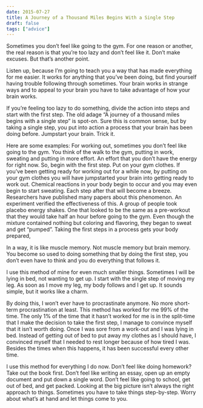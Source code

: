 ```yaml
---
date: 2015-07-27
title: A Journey of a Thousand Miles Begins With a Single Step
draft: false
tags: ["advice"]
---
```


Sometimes you don’t feel like going to the gym. For one reason or another, the real reason is that you’re too lazy and don’t feel like it. Don’t make excuses. But that’s another point.

Listen up, because I’m going to teach you a way that has made everything for me easier. It works for anything that you’ve been doing, but find yourself having trouble following through sometimes. Your brain works in strange ways and to appeal to your brain you have to take advantage of how your brain works.

If you’re feeling too lazy to do something, divide the action into steps and start with the first step. The old adage “A journey of a thousand miles begins with a single step” is spot-on. Sure this is common sense, but by taking a single step, you put into action a process that your brain has been doing before. Jumpstart your brain. Trick it.

Here are some examples:
For working out, sometimes you don’t feel like going to the gym. You think of the walk to the gym, putting in work, sweating and putting in more effort. An effort that you don’t have the energy for right now. So, begin with the first step. Put on your gym clothes. If you’ve been getting ready for working out for a while now, by putting on your gym clothes you will have jumpstarted your brain into getting ready to work out. Chemical reactions in your body begin to occur and you may even begin to start sweating. Each step after that will become a breeze. Researchers have published many papers about this phenomenon. An experiment verified the effectiveness of this. A group of people took placebo energy shakes. One that looked to be the same as a pre-workout that they would take half an hour before going to the gym. Even though the mixture contained nothing but coloring and flavoring, they began to sweat and get “pumped”. Taking the first steps in a process gets your body prepared,

In a way, it is like muscle memory. Not muscle memory but brain memory. You become so used to doing something that by doing the first step, you don’t even have to think and you do everything that follows it.

I use this method of mine for even much smaller things. Sometimes I will be lying in bed, not wanting to get up. I start with the single step of moving my leg. As soon as I move my leg, my body follows and I get up. It sounds simple, but it works like a charm.

By doing this, I won’t ever have to procrastinate anymore. No more short-term procrastination at least. This method has worked for me 99% of the time. The only 1% of the time that it hasn’t worked for me is in the split-time that I make the decision to take the first step, I manage to convince myself that it isn’t worth doing. Once I was sore from a work-out and I was lying in bed. Instead of getting out of bed to put away my clothes as I should have, I convinced myself that I needed to rest longer because of how tired I was. Besides the times when this happens, it has been successful every other time.

I use this method for everything I do now. Don’t feel like doing homework? Take out the book first. Don’t feel like writing an essay, open up an empty document and put down a single word. Don’t feel like going to school, get out of bed, and get packed. Looking at the big picture isn’t always the right approach to things. Sometimes you have to take things step-by-step. Worry about what’s at hand and let things come to you.

